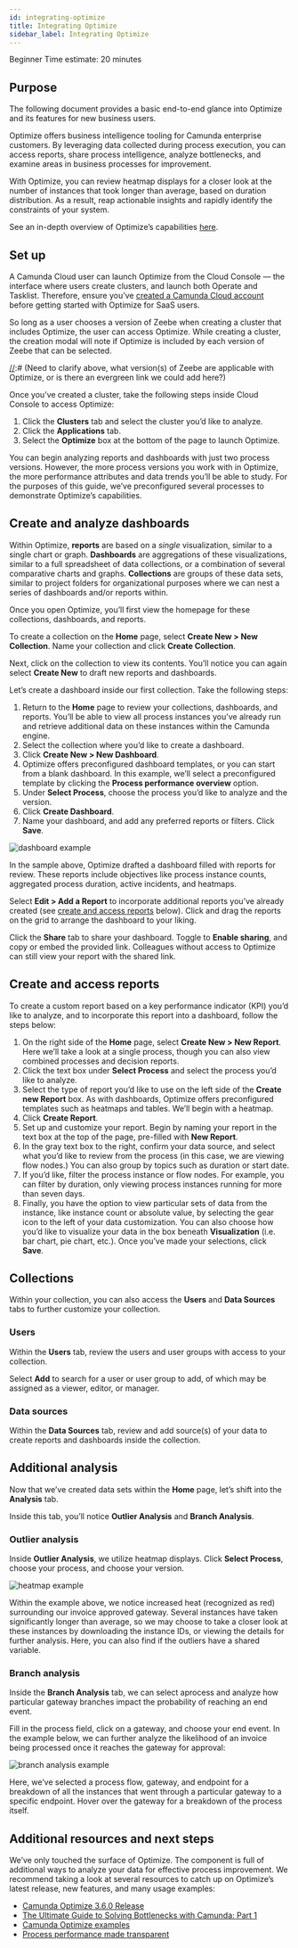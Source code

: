```yaml
---
id: integrating-optimize
title: Integrating Optimize
sidebar_label: Integrating Optimize
---
```


<span class="badge badge--beginner">Beginner</span>
<span class="badge badge--medium">Time estimate: 20 minutes</span>

## Purpose

The following document provides a basic end-to-end glance into Optimize and its features for new business users.

Optimize offers business intelligence tooling for Camunda enterprise customers. By leveraging data collected during process execution, you can access reports, share process intelligence, analyze bottlenecks, and examine areas in business processes for improvement.

With Optimize, you can review heatmap displays for a closer look at the number of instances that took longer than average, based on duration distribution. As a result, reap actionable insights and rapidly identify the constraints of your system.

See an in-depth overview of Optimize’s capabilities [here](https://docs.camunda.org/optimize/latest/).

## Set up 

A Camunda Cloud user can launch Optimize from the Cloud Console — the interface where users create clusters, and launch both Operate and Tasklist. Therefore, ensure you’ve [created a Camunda Cloud account](./getting-started/create-camunda-cloud-account.md) before getting started with Optimize for SaaS users.

So long as a user chooses a version of Zeebe when creating a cluster that includes Optimize, the user can access Optimize.  While creating a cluster, the creation modal will note if Optimize is included by each version of Zeebe that can be selected.

[//]:# (Need to clarify above, what version(s) of Zeebe are applicable with Optimize, or is there an evergreen link we could add here?)

Once you’ve created a cluster, take the following steps inside Cloud Console to access Optimize:

1. Click the **Clusters** tab and select the cluster you’d like to analyze.
2. Click the **Applications** tab.
3. Select the **Optimize** box at the bottom of the page to launch Optimize.

You can begin analyzing reports and dashboards with just two process versions. However, the more process versions you work with in Optimize, the more performance attributes and data trends you’ll be able to study. For the purposes of this guide, we’ve preconfigured several processes to demonstrate Optimize’s capabilities.

## Create and analyze dashboards

Within Optimize, **reports** are based on a *single* visualization, similar to a single chart or graph. **Dashboards** are aggregations of these visualizations, similar to a full spreadsheet of data collections, or a combination of several comparative charts and graphs. **Collections** are groups of these data sets, similar to project folders for organizational purposes where we can nest a series of dashboards and/or reports within.

Once you open Optimize, you’ll first view the homepage for these collections, dashboards, and reports.

To create a collection on the **Home** page, select **Create New > New Collection**. Name your collection and click **Create Collection**.

Next, click on the collection to view its contents. You’ll notice you can again select **Create New** to draft new reports and dashboards.

Let’s create a dashboard inside our first collection. Take the following steps:

1. Return to the **Home** page to review your collections, dashboards, and reports. You’ll be able to view all process instances you’ve already run and retrieve additional data on these instances within the Camunda engine.
2. Select the collection where you’d like to create a dashboard.
3. Click **Create New > New Dashboard**.
4. Optimize offers preconfigured dashboard templates, or you can start from a blank dashboard. In this example, we’ll select a preconfigured template by clicking the **Process performance overview** option.
5. Under **Select Process**, choose the process you’d like to analyze and the version.
6. Click **Create Dashboard**.
7. Name your dashboard, and add any preferred reports or filters. Click **Save**.

![dashboard example](./assets/dashboard.png)

In the sample above, Optimize drafted a dashboard filled with reports for review. These reports include objectives like process instance counts, aggregated process duration, active incidents, and heatmaps. 

Select **Edit > Add a Report** to incorporate additional reports you’ve already created (see [create and access reports](#create-and-access-reports) below). Click and drag the reports on the grid to arrange the dashboard to your liking.

Click the **Share** tab to share your dashboard. Toggle to **Enable sharing**, and copy or embed the provided link. Colleagues without access to Optimize can still view your report with the shared link.

## Create and access reports

To create a custom report based on a key performance indicator (KPI) you’d like to analyze, and to incorporate this report into a dashboard, follow the steps below:

1. On the right side of the **Home** page, select **Create New > New Report**. Here we’ll take a look at a single process, though you can also view combined processes and decision reports.
2. Click the text box under **Select Process** and select the process you’d like to analyze. 
3. Select the type of report you’d like to use on the left side of the **Create new Report** box. As with dashboards, Optimize offers preconfigured templates such as heatmaps and tables. We’ll begin with a heatmap.
4. Click **Create Report**.
5. Set up and customize your report. Begin by naming your report in the text box at the top of the page, pre-filled with **New Report**.
6. In the gray text box to the right, confirm your data source, and select what you’d like to review from the process (in this case, we are viewing flow nodes.) You can also group by topics such as duration or start date.
7. If you’d like, filter the process instance or flow nodes. For example, you can filter by duration, only viewing process instances running for more than seven days.
8. Finally, you have the option to view particular sets of data from the instance, like instance count or absolute value, by selecting the gear icon to the left of your data customization. You can also choose how you’d like to visualize your data in the box beneath **Visualization** (i.e. bar chart, pie chart, etc.). Once you’ve made your selections, click **Save**.

## Collections

Within your collection, you can also access the **Users** and **Data Sources** tabs to further customize your collection.

### Users

Within the **Users** tab, review the users and user groups with access to your collection.

Select **Add** to search for a user or user group to add, of which may be assigned as a viewer, editor, or manager.

### Data sources

Within the **Data Sources** tab, review and add source(s) of your data to create reports and dashboards inside the collection.

## Additional analysis

Now that we’ve created data sets within the **Home** page, let’s shift into the **Analysis** tab.

Inside this tab, you’ll notice **Outlier Analysis** and **Branch Analysis**.

### Outlier analysis

Inside **Outlier Analysis**, we utilize heatmap displays. Click **Select Process**, choose your process, and choose your version.

![heatmap example](./assets/heatmap.png)

Within the example above, we notice increased heat (recognized as red) surrounding our invoice approved gateway. Several instances have taken significantly longer than average, so we may choose to take a closer look at these instances by downloading the instance IDs, or viewing the details for further analysis. Here, you can also find if the outliers have a shared variable.

### Branch analysis

Inside the **Branch Analysis** tab, we can select a ​​process and analyze how particular gateway branches impact the probability of reaching an end event.

Fill in the process field, click on a gateway, and choose your end event. In the example below, we can further analyze the likelihood of an invoice being processed once it reaches the gateway for approval:

![branch analysis example](./assets/analysis.png)

Here, we’ve selected a process flow, gateway, and endpoint for a breakdown of all the instances that went through a particular gateway to a specific endpoint. Hover over the gateway for a breakdown of the process itself.

## Additional resources and next steps

We’ve only touched the surface of Optimize. The component is full of additional ways to analyze your data for effective process improvement. We recommend taking a look at several resources to catch up on Optimize’s latest release, new features, and many usage examples:
- [Camunda Optimize 3.6.0 Release](https://camunda.com/blog/2021/10/camunda-optimize-360-released/)
- [The Ultimate Guide to Solving Bottlenecks with Camunda: Part 1](https://camunda.com/blog/2021/10/the-ultimate-guide-to-solving-bottlenecks-with-camunda-part-1/)
- [Camunda Optimize examples](https://github.com/camunda/camunda-optimize-examples)
- [Process performance made transparent](https://camunda.com/products/camunda-platform/optimize/reports/)

[//]:# (Eric, how exactly does the screenshot automation process work on your team? Do you have particular images you'd like to see in this guide? Happy to meet 1:1 on this if necessary.)
